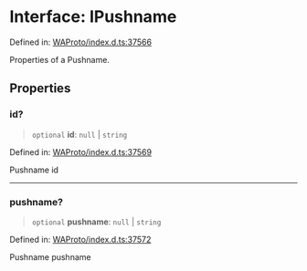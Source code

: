 # Interface: IPushname

Defined in: [WAProto/index.d.ts:37566](https://github.com/Fokusdotid/Baileys/blob/6a8e2076fa4119b2d5152250d579a4fbed394533/WAProto/index.d.ts#L37566)

Properties of a Pushname.

## Properties

### id?

> `optional` **id**: `null` \| `string`

Defined in: [WAProto/index.d.ts:37569](https://github.com/Fokusdotid/Baileys/blob/6a8e2076fa4119b2d5152250d579a4fbed394533/WAProto/index.d.ts#L37569)

Pushname id

***

### pushname?

> `optional` **pushname**: `null` \| `string`

Defined in: [WAProto/index.d.ts:37572](https://github.com/Fokusdotid/Baileys/blob/6a8e2076fa4119b2d5152250d579a4fbed394533/WAProto/index.d.ts#L37572)

Pushname pushname
